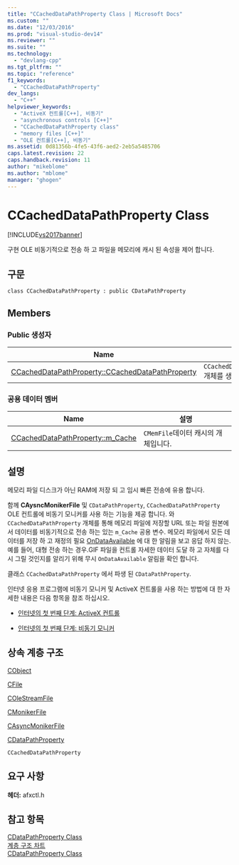 ```yaml
---
title: "CCachedDataPathProperty Class | Microsoft Docs"
ms.custom: ""
ms.date: "12/03/2016"
ms.prod: "visual-studio-dev14"
ms.reviewer: ""
ms.suite: ""
ms.technology: 
  - "devlang-cpp"
ms.tgt_pltfrm: ""
ms.topic: "reference"
f1_keywords: 
  - "CCachedDataPathProperty"
dev_langs: 
  - "C++"
helpviewer_keywords: 
  - "ActiveX 컨트롤[C++], 비동기"
  - "asynchronous controls [C++]"
  - "CCachedDataPathProperty class"
  - "memory files [C++]"
  - "OLE 컨트롤[C++], 비동기"
ms.assetid: 0d81356b-4fe5-43f6-aed2-2eb5a5485706
caps.latest.revision: 22
caps.handback.revision: 11
author: "mikeblome"
ms.author: "mblome"
manager: "ghogen"
---
```

# CCachedDataPathProperty Class
[!INCLUDE[vs2017banner](../../assembler/inline/includes/vs2017banner.md)]

구현 OLE 비동기적으로 전송 하 고 파일을 메모리에 캐시 된 속성을 제어 합니다.  
  
## 구문  
  
```  
class CCachedDataPathProperty : public CDataPathProperty  
```  
  
## Members  
  
### Public 생성자  
  
|Name|설명|  
|----------|--------|  
|[CCachedDataPathProperty::CCachedDataPathProperty](../Topic/CCachedDataPathProperty::CCachedDataPathProperty.md)|`CCachedDataPathProperty` 개체를 생성합니다.|  
  
### 공용 데이터 멤버  
  
|Name|설명|  
|----------|--------|  
|[CCachedDataPathProperty::m\_Cache](../Topic/CCachedDataPathProperty::m_Cache.md)|`CMemFile`데이터 캐시의 개체입니다.|  
  
## 설명  
 메모리 파일 디스크가 아닌 RAM에 저장 되 고 임시 빠른 전송에 유용 합니다.  
  
 함께  **CAysncMonikerFile** 및 `CDataPathProperty`, `CCachedDataPathProperty` OLE 컨트롤에 비동기 모니커를 사용 하는 기능을 제공 합니다.  와 `CCachedDataPathProperty` 개체를 통해 메모리 파일에 저장할 URL 또는 파일 원본에서 데이터를 비동기적으로 전송 하는 있는 `m_Cache` 공용 변수.  메모리 파일에서 모든 데이터를 저장 하 고 재정의 필요  [OnDataAvailable](../Topic/CAsyncMonikerFile::OnDataAvailable.md) 에 대 한 알림을 보고 응답 하지 않는.  예를 들어, 대형 전송 하는 경우.GIF 파일을 컨트롤 자세한 데이터 도달 하 고 자체를 다시 그릴 것인지를 알리기 위해 무시 `OnDataAvailable` 알림을 확인 합니다.  
  
 클래스 `CCachedDataPathProperty` 에서 파생 된 `CDataPathProperty`.  
  
 인터넷 응용 프로그램에 비동기 모니커 및 ActiveX 컨트롤을 사용 하는 방법에 대 한 자세한 내용은 다음 항목을 참조 하십시오.  
  
-   [인터넷의 첫 번째 단계: ActiveX 컨트롤](../../mfc/activex-controls-on-the-internet.md)  
  
-   [인터넷의 첫 번째 단계: 비동기 모니커](../../mfc/asynchronous-monikers-on-the-internet.md)  
  
## 상속 계층 구조  
 [CObject](../../mfc/reference/cobject-class.md)  
  
 [CFile](../../mfc/reference/cfile-class.md)  
  
 [COleStreamFile](../../mfc/reference/colestreamfile-class.md)  
  
 [CMonikerFile](../../mfc/reference/cmonikerfile-class.md)  
  
 [CAsyncMonikerFile](../../mfc/reference/casyncmonikerfile-class.md)  
  
 [CDataPathProperty](../../mfc/reference/cdatapathproperty-class.md)  
  
 `CCachedDataPathProperty`  
  
## 요구 사항  
 **헤더:**  afxctl.h  
  
## 참고 항목  
 [CDataPathProperty Class](../../mfc/reference/cdatapathproperty-class.md)   
 [계층 구조 차트](../../mfc/hierarchy-chart.md)   
 [CDataPathProperty Class](../../mfc/reference/cdatapathproperty-class.md)
